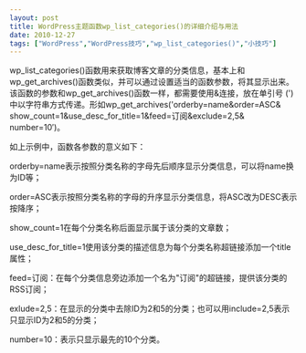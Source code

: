 ```yaml
---
layout: post
title: WordPress主题函数wp_list_categories()的详细介绍与用法		
date: 2010-12-27
tags: ["WordPress","WordPress技巧","wp_list_categories()","小技巧"]
---
```


wp_list_categories()函数用来获取博客文章的分类信息，基本上和wp_get_archives()函数类似，并可以通过设置适当的函数参数，将其显示出来。该函数的参数和wp_get_archives()函数一样，都需要使用&连接，放在单引号 (')中以字符串方式传递。形如wp_get_archives('orderby=name&order=ASC& show_count=1&use_desc_for_title=1&feed=订阅&exclude=2,5& number=10′)。

如上示例中，函数各参数的意义如下：

orderby=name表示按照分类名称的字母先后顺序显示分类信息，可以将name换为ID等；

order=ASC表示按照分类名称的字母的升序显示分类信息，将ASC改为DESC表示按降序；

show_count=1在每个分类名称后面显示属于该分类的文章数；

use_desc_for_title=1使用该分类的描述信息为每个分类名称超链接添加一个title属性；

feed=订阅：在每个分类信息旁边添加一个名为"订阅"的超链接，提供该分类的RSS订阅；

exlude=2,5：在显示的分类中去除ID为2和5的分类；也可以用include=2,5表示只显示ID为2和5的分类；

number=10：表示只显示最先的10个分类。		